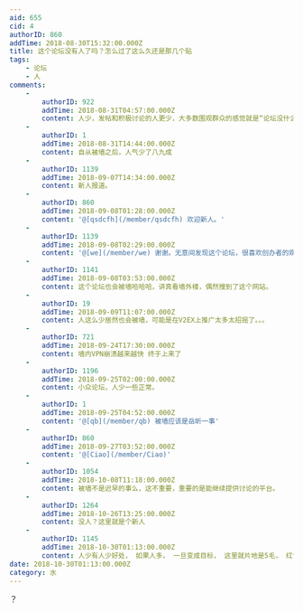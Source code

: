 ```yaml
---
aid: 655
cid: 4
authorID: 860
addTime: 2018-08-30T15:32:00.000Z
title: 这个论坛没有人了吗？怎么过了这么久还是那几个贴
tags:
    - 论坛
    - 人
comments:
    -
        authorID: 922
        addTime: 2018-08-31T04:57:00.000Z
        content: 人少，发帖和积极讨论的人更少，大多数围观群众的感觉就是“论坛没什么人”（其实可能真的没什么人，哈哈）
    -
        authorID: 1
        addTime: 2018-08-31T14:44:00.000Z
        content: 自从被墙之后，人气少了八九成
    -
        authorID: 1139
        addTime: 2018-09-07T14:34:00.000Z
        content: 新人报道。
    -
        authorID: 860
        addTime: 2018-09-08T01:28:00.000Z
        content: '@[qsdcfh](/member/qsdcfh) 欢迎新人。'
    -
        authorID: 1139
        addTime: 2018-09-08T02:29:00.000Z
        content: '@[we](/member/we) 谢谢。无意间发现这个论坛，很喜欢创办者的观点和注册机制。'
    -
        authorID: 1141
        addTime: 2018-09-08T03:53:00.000Z
        content: 这个论坛也会被墙哈哈哈，讲真看墙外楼，偶然搜到了这个网站。
    -
        authorID: 19
        addTime: 2018-09-09T11:07:00.000Z
        content: 人这么少居然也会被墙，可能是在V2EX上推广太多太招摇了。。。
    -
        authorID: 721
        addTime: 2018-09-24T17:30:00.000Z
        content: 墙内VPN崩溃越来越快 终于上来了
    -
        authorID: 1196
        addTime: 2018-09-25T02:00:00.000Z
        content: 小众论坛，人少一些正常。
    -
        authorID: 1
        addTime: 2018-09-25T04:52:00.000Z
        content: '@[qb](/member/qb) 被墙应该是岳昕一事'
    -
        authorID: 860
        addTime: 2018-09-27T03:52:00.000Z
        content: '@[Ciao](/member/Ciao)'
    -
        authorID: 1054
        addTime: 2018-10-08T11:18:00.000Z
        content: 被墙不是迟早的事么，这不重要，重要的是能继续提供讨论的平台。
    -
        authorID: 1264
        addTime: 2018-10-26T13:25:00.000Z
        content: 没人？这里就是个新人
    -
        authorID: 1145
        addTime: 2018-10-30T01:13:00.000Z
        content: 人少有人少好处， 如果人多， 一旦变成目标， 这里就片地是5毛， 红色海洋了， 那就没啥营养的东西好看了
date: 2018-10-30T01:13:00.000Z
category: 水
---
```


？
